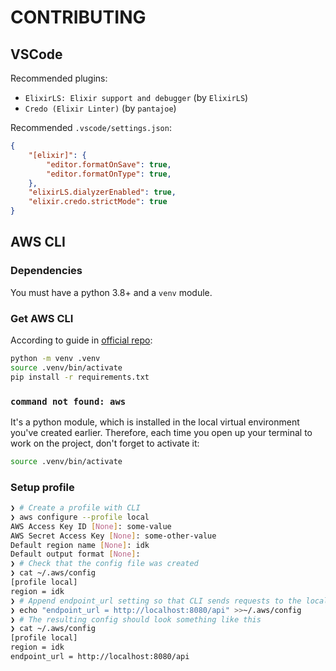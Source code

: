 # CONTRIBUTING

## VSCode

Recommended plugins:

- `ElixirLS: Elixir support and debugger` (by `ElixirLS`)
- `Credo (Elixir Linter)` (by `pantajoe`)

Recommended `.vscode/settings.json`:

```json
{
    "[elixir]": {
        "editor.formatOnSave": true,
        "editor.formatOnType": true,
    },
    "elixirLS.dialyzerEnabled": true,
    "elixir.credo.strictMode": true
}
```

## AWS CLI

### Dependencies

You must have a python 3.8+ and a `venv` module.

### Get AWS CLI

According to guide in [official repo](https://github.com/aws/aws-cli?tab=readme-ov-file#installation):

```bash
python -m venv .venv
source .venv/bin/activate
pip install -r requirements.txt
```

### `command not found: aws`

It's a python module, which is installed in the local virtual environment you've created earlier. Therefore, each time you open up your terminal to work on the project, don't forget to activate it:

```bash
source .venv/bin/activate
```

### Setup profile

```bash
❯ # Create a profile with CLI
❯ aws configure --profile local
AWS Access Key ID [None]: some-value
AWS Secret Access Key [None]: some-other-value
Default region name [None]: idk
Default output format [None]: 
❯ # Check that the config file was created
❯ cat ~/.aws/config
[profile local]
region = idk
❯ # Append endpoint_url setting so that CLI sends requests to the local server
❯ echo "endpoint_url = http://localhost:8080/api" >>~/.aws/config
❯ # The resulting config should look something like this
❯ cat ~/.aws/config
[profile local]
region = idk
endpoint_url = http://localhost:8080/api
```
